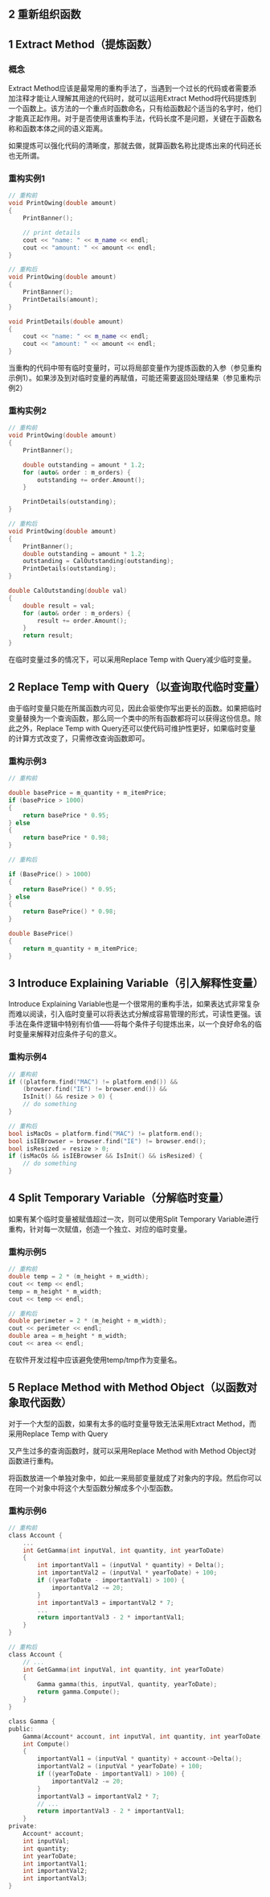 ## 2 重新组织函数
## 1 Extract Method（提炼函数）

### 概念
Extract Method应该是最常用的重构手法了，当遇到一个过长的代码或者需要添加注释才能让人理解其用途的代码时，就可以运用Extract Method将代码提炼到一个函数上。该方法的一个重点时函数命名，只有给函数起个适当的名字时，他们才能真正起作用。对于是否使用该重构手法，代码长度不是问题，关键在于函数名称和函数本体之间的语义距离。

如果提炼可以强化代码的清晰度，那就去做，就算函数名称比提炼出来的代码还长也无所谓。

### 重构实例1

```C++
// 重构前
void PrintOwing(double amount)
{
    PrintBanner();

    // print details
    cout << "name: " << m_name << endl;
    cout << "amount: " << amount << endl;
}
```
```C++
// 重构后
void PrintOwing(double amount)
{
    PrintBanner();
    PrintDetails(amount);
}

void PrintDetails(double amount)
{
    cout << "name: " << m_name << endl;
    cout << "amount: " << amount << endl;
}
```

当重构的代码中带有临时变量时，可以将局部变量作为提炼函数的入参（参见重构示例1）。如果涉及到对临时变量的再赋值，可能还需要返回处理结果（参见重构示例2）

### 重构实例2
```C
// 重构前
void PrintOwing(double amount)
{
    PrintBanner();

    double outstanding = amount * 1.2;
    for (auto& order : m_orders) {
        outstanding += order.Amount();
    }

    PrintDetails(outstanding);
}
```
```C
// 重构后
void PrintOwing(double amount)
{
    PrintBanner();
    double outstanding = amount * 1.2;
    outstanding = CalOutstanding(outstanding);
    PrintDetails(outstanding);
}

double CalOutstanding(double val)
{
    double result = val;
    for (auto& order : m_orders) {
        result += order.Amount();
    }
    return result;
}
```
在临时变量过多的情况下，可以采用Replace Temp with Query减少临时变量。

## 2 Replace Temp with Query（以查询取代临时变量）
由于临时变量只能在所属函数内可见，因此会驱使你写出更长的函数。如果把临时变量替换为一个查询函数，那么同一个类中的所有函数都将可以获得这份信息。除此之外，Replace Temp with Query还可以使代码可维护性更好，如果临时变量的计算方式改变了，只需修改查询函数即可。

### 重构示例3
```C
// 重构前

double basePrice = m_quantity + m_itemPrice;
if (basePrice > 1000)
{
    return basePrice * 0.95;
} else
{
    return basePrice * 0.98;
}
```
```C
// 重构后

if (BasePrice() > 1000)
{
    return BasePrice() * 0.95;
} else
{
    return BasePrice() * 0.98;
}

double BasePrice()
{
    return m_quantity + m_itemPrice;
}  
```

## 3 Introduce Explaining Variable（引入解释性变量）
Introduce Explaining Variable也是一个很常用的重构手法，如果表达式非常复杂而难以阅读，引入临时变量可以将表达式分解成容易管理的形式，可读性更强。该手法在条件逻辑中特别有价值——将每个条件子句提炼出来，以一个良好命名的临时变量来解释对应条件子句的意义。

### 重构示例4
```C
// 重构前
if ((platform.find("MAC") != platform.end()) &&
    (browser.find("IE") != browser.end()) &&
    IsInit() && resize > 0) {
    // do something
}
```
```C
// 重构后
bool isMacOs = platform.find("MAC") != platform.end();
bool isIEBrowser = browser.find("IE") != browser.end();
bool isResized = resize > 0;
if (isMacOs && isIEBrowser && IsInit() && isResized) {
    // do something
}
```

## 4 Split Temporary Variable（分解临时变量）
如果有某个临时变量被赋值超过一次，则可以使用Split Temporary Variable进行重构，针对每一次赋值，创造一个独立、对应的临时变量。

### 重构示例5
```C
// 重构前
double temp = 2 * (m_height + m_width);
cout << temp << endl;
temp = m_height * m_width;
cout << temp << endl;

// 重构后
double perimeter = 2 * (m_height + m_width);
cout << perimeter << endl;
double area = m_height * m_width;
cout << area << endl;
```

在软件开发过程中应该避免使用temp/tmp作为变量名。

## 5 Replace Method with Method Object（以函数对象取代函数）

对于一个大型的函数，如果有太多的临时变量导致无法采用Extract Method，而采用Replace Temp with Query

又产生过多的查询函数时，就可以采用Replace Method with Method Object对函数进行重构。

将函数放进一个单独对象中，如此一来局部变量就成了对象内的字段。然后你可以在同一个对象中将这个大型函数分解成多个小型函数。

### 重构示例6
```C
// 重构前
class Account {
    ...
    int GetGamma(int inputVal, int quantity, int yearToDate)
    {
        int importantVal1 = (inputVal * quantity) + Delta();
        int importantVal2 = (inputVal * yearToDate) + 100;
        if ((yearToDate - importantVal1) > 100) {
            importantVal2 -= 20;
        }
        int importantVal3 = importantVal2 * 7;
        ...
        return importantVal3 - 2 * importantVal1;
    }
}
```
```C
// 重构后
class Account {
    // ...
    int GetGamma(int inputVal, int quantity, int yearToDate)
    {
        Gamma gamma(this, inputVal, quantity, yearToDate);
        return gamma.Compute();
    }
}

class Gamma {
public:
    Gamma(Account* account, int inputVal, int quantity, int yearToDate);
    int Compute()
    {
        importantVal1 = (inputVal * quantity) + account->Delta();
        importantVal2 = (inputVal * yearToDate) + 100;
        if ((yearToDate - importantVal1) > 100) {
            importantVal2 -= 20;
        }
        importantVal3 = importantVal2 * 7;
        // ...
        return importantVal3 - 2 * importantVal1;
    }
private:
    Account* account;
    int inputVal;
    int quantity;
    int yearToDate;
    int importantVal1;
    int importantVal2;
    int importantVal3;
}
```